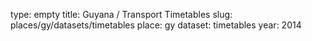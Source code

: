 type: empty
title: Guyana / Transport Timetables
slug: places/gy/datasets/timetables
place: gy
dataset: timetables
year: 2014
